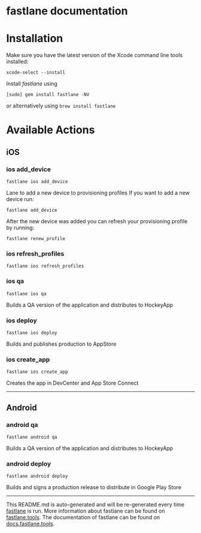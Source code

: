 fastlane documentation
================
# Installation

Make sure you have the latest version of the Xcode command line tools installed:

```
xcode-select --install
```

Install _fastlane_ using
```
[sudo] gem install fastlane -NV
```
or alternatively using `brew install fastlane`

# Available Actions
## iOS
### ios add_device
```
fastlane ios add_device
```
Lane to add a new device to provisioning profiles
If you want to add a new device run:

```
fastlane add_device
```

After the new device was added you can refresh your provisioning profile by running:
```
fastlane renew_profile
```
  
### ios refresh_profiles
```
fastlane ios refresh_profiles
```

### ios qa
```
fastlane ios qa
```
Builds a QA version of the application and distributes to HockeyApp
### ios deploy
```
fastlane ios deploy
```
Builds and publishes production to AppStore
### ios create_app
```
fastlane ios create_app
```
Creates the app in DevCenter and App Store Connect

----

## Android
### android qa
```
fastlane android qa
```
Builds a QA version of the application and distributes to HockeyApp
### android deploy
```
fastlane android deploy
```
Builds and signs a production release to distribute in Google Play Store

----

This README.md is auto-generated and will be re-generated every time [fastlane](https://fastlane.tools) is run.
More information about fastlane can be found on [fastlane.tools](https://fastlane.tools).
The documentation of fastlane can be found on [docs.fastlane.tools](https://docs.fastlane.tools).
